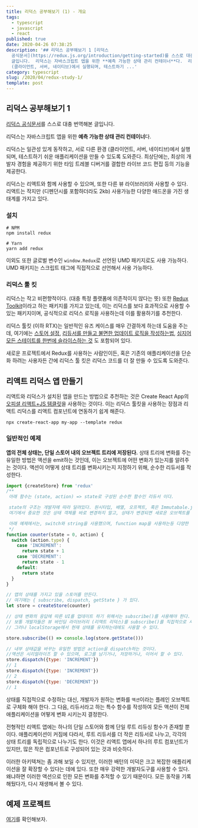 ```yaml
---
title: 리덕스 공부해보기 (1) - 개요
tags:
  - typescript
  - javascript
  - react
published: true
date: 2020-04-26 07:38:25
description: '## 리덕스 공부해보기 1 [리덕스
  공식문서](https://redux.js.org/introduction/getting-started)를 스스로 대충 번역해본
  글입니다.  리덕스는 자바스크립트 앱을 위한 **예측 가능한 상태 관리 컨테이너**다.  리덕스는 일관성 있게 동작하고, 서로 다른 환경
  (클라이언트, 서버, 네이티브)에서 실행되며, 테스트하기 ...'
category: typescript
slug: /2020/04/redux-study-1/
template: post
---
```


## 리덕스 공부해보기 1

[리덕스 공식문서](https://redux.js.org/introduction/getting-started)를 스스로 대충 번역해본 글입니다.

리덕스는 자바스크립트 앱을 위한 **예측 가능한 상태 관리 컨테이너**다.

리덕스는 일관성 있게 동작하고, 서로 다른 환경 (클라이언트, 서버, 네이티브)에서 실행되며, 테스트하기 쉬운 애플리케이션을 만들 수 있도록 도와준다. 최상단에는, 최상의 개발자 경험을 제공하기 위한 타임 트레블 디버거를 결합한 라이브 코드 편집 등의 기능을 제공한다.

리덕스는 리액트와 함께 사용할 수 있으며, 또한 다른 뷰 라이브러리와 사용할 수 있다. 리액트는 작지만 (디펜던시를 포함하더라도 2kb) 사용가능한 다양한 애드온을 가진 생태계를 가지고 있다.

### 설치

```
# NPM
npm install redux

# Yarn
yarn add redux
```

이외도 또한 글로벌 변수인 `window.Redux`로 선언된 UMD 패키지로도 사용 가능하다. UMD 패키지는 스크립트 태그에 직접적으로 선언해서 사용 가능하다.

### 리덕스 툴 킷

리덕스는 작고 비편향적이다. (대충 특정 플랫폼에 의존적이지 않다는 뜻) 또한 [Redux Toolkit](https://redux-toolkit.js.org/)이라고 하는 패키지를 가지고 있는데, 이는 리덕스를 보다 효과적으로 사용할 수 있는 패키지이며, 공식적으로 리덕스 로직을 사용하는데 이를 활용하기를 추천한다.

리덕스 툴킷 (이하 RTX)는 일반적인 유즈 케이스를 매우 간결하게 하는데 도움을 주는데, 여기에는 [스토어 설정](https://redux-toolkit.js.org/api/configureStore), [리듀서를 만들고 불면한 업데이트 로직을 작성하는법](https://redux-toolkit.js.org/api/createreducer), [심지어 모든 스테이트를 한번에 슬라이스하는 것](https://redux-toolkit.js.org/api/createslice) 도 포함되어 있다.

새로운 프로젝트에서 Redux를 사용하는 사람인이든, 혹은 기존의 애플리케이션을 단순화 하려는 사용자든 간에 리덕스 툴 킷은 리덕스 코드를 더 잘 만들 수 있도록 도와준다.

## 리액트 리덕스 앱 만들기

리액트와 리덕스가 설치된 앱을 만드는 방법으로 추천하는 것은 Create React App의 [오피셜 리액트+JS 템클릿](https://github.com/reduxjs/cra-template-redux)을 사용하는 것이다. 이는 리덕스 툴킷을 사용하는 장점과 리액트 리덕스를 리액트 컴포넌트에 연동하기 쉽게 해준다.

```
npx create-react-app my-app --template redux
```

### 일반적인 예제

**앱의 전체 상태는, 단일 스토어 내의 오브젝트 트리에 저장된다.** 상태 트리에 변화를 주는 유일한 방법은 액션을 emit하는 것인데, 이는 오브젝트에 어떤 변화가 있는지를 알려주는 것이다. 액션이 어떻게 상태 트리를 변화시키는지 지정하기 위해, 순수한 리듀서를 작성한다.

```javascript
import {createStore} from 'redux'
/**
 아래 함수는 (state, action) => state로 구성된 순수한 함수인 리듀서 이다.

 state의 구조는 개발자에 따라 달려있다. 원시타입, 배열, 오프젝트, 혹은 Immutabale.js 데이터 구조가 될 수도 있다. 
 여기에서 중요한 것은 상태 객체를 바로 변경하지 말고, 상태가 변경되면 새로운 오브젝트를 반환해야 한다는 것이다. 

 아래 예제에서는, switch와 string을 사용했으며, function map을 사용하는등 다양한 방법을 시도해볼 수 있다. 
 */
function counter(state = 0, action) {
  switch (action.type) {
    case 'INCREMENT':
      return state + 1
    case 'DECREMENT':
      return state - 1
    default:
      return state
  }
}

// 앱의 상태를 가지고 있을 스토어를 만든다.
// 여기애는 { subscribe, dispatch, getState } 가 있다.
let store = createStore(counter)

// 상태 변화의 응답에 따른 UI를 업데이트 하기 위해서는 subscribe()를 사용해야 한다.
// 보통 개발자들은 뷰 바인딩 라이브러리 (리액트 리덕스)를 subscribe()를 직접적으로 사용하는 것 보다 더 자주 쓸 것이다.
// 그러나 localStorage에서 현재 상태를 유지하는데에도 사용할 수 있다.

store.subscribe(() => console.log(store.getState()))

// 내부 상태값을 바꾸는 유일한 방법은 action을 dispatch하는 것이다.
//액션은 시리얼라이즈 할 수 있으며, 로그를 남기거나, 저장하거나, 이어서 할 수 있다.
store.dispatch({type: 'INCREMENT'})
// 1
store.dispatch({type: 'INCREMENT'})
// 2
store.dispatch({type: 'DECREMENT'})
// 1
```

상태를 직접적으로 수정하는 대신, 개발자가 원하는 변화를 `액션`이라는 플레인 오브젝트로 구체화 해야 한다. 그 다음, 리듀서라고 하는 특수 함수를 작성하여 모든 액션이 전체 애플리케이션을 어떻게 변화 시키는지 결정한다.

전형적인 리액트 앱에는 하나의 단일 스토어와 함께 단일 루트 리듀싱 함수가 존재할 뿐이다. 애플리케이션이 커짐에 다라서, 루트 리듀서를 더 작은 리듀서로 나누고, 각각의 상태 트리를 독립적으로 나누기도 한다. 이것은 리액트 앱에서 하나의 루트 컴포넌트가 있지만, 많은 작은 컴포넌트로 구성되어 있는 것과 비슷하다.

이러한 아키텍쳐는 좀 과해 보일 수 있지만, 이러한 배턴의 미덕은 크고 복잡한 애플리케이션을 잘 확장할 수 있다는 데에 있다. 또한 매우 강력한 개발자도구를 사용할 수 있다. 왜냐하면 이러한 액션으로 인한 모든 변화를 추적할 수 있기 때문이다. 모든 동작을 기록해뒀다가, 다시 재생해서 볼 수 있다.

## 예제 프로젝트

[여기](https://redux.js.org/introduction/examples)를 확인해보자.
